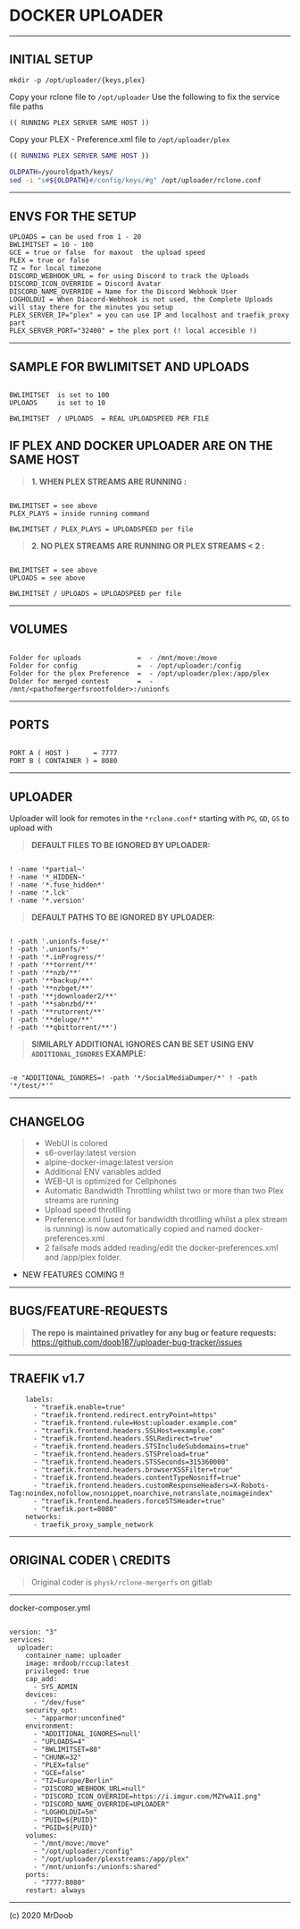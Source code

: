# DOCKER UPLOADER

----

## INITIAL SETUP

```
mkdir -p /opt/uploader/{keys,plex}
```

Copy your rclone file to ``/opt/uploader``
Use the following to fix the service file paths
```
(( RUNNING PLEX SERVER SAME HOST ))
```
Copy your PLEX - Preference.xml file to ```/opt/uploader/plex```
```sh
(( RUNNING PLEX SERVER SAME HOST ))
```


```sh
OLDPATH=/youroldpath/keys/
sed -i "s#${OLDPATH}#/config/keys/#g" /opt/uploader/rclone.conf
```
-----

## ENVS FOR THE SETUP

```
UPLOADS = can be used from 1 - 20
BWLIMITSET = 10 - 100
GCE = true or false  for maxout  the upload speed 
PLEX = true or false
TZ = for local timezone 
DISCORD_WEBHOOK_URL = for using Discord to track the Uploads
DISCORD_ICON_OVERRIDE = Discord Avatar 
DISCORD_NAME_OVERRIDE = Name for the Discord Webhook User
LOGHOLDUI = When Diacord-Webhook is not used, the Complete Uploads will stay there for the minutes you setup
PLEX_SERVER_IP="plex" = you can use IP and localhost and traefik_proxy part 
PLEX_SERVER_PORT="32400" = the plex port (! local accesible !)

```

-----

## SAMPLE FOR BWLIMITSET AND UPLOADS

```

BWLIMITSET  is set to 100
UPLOADS     is set to 10 

BWLIMITSET  / UPLOADS  = REAL UPLOADSPEED PER FILE

```

## IF PLEX AND DOCKER UPLOADER ARE ON THE SAME HOST

> **1. WHEN PLEX STREAMS ARE RUNNING :**

```

BWLIMITSET = see above 
PLEX_PLAYS = inside running command

BWLIMITSET / PLEX_PLAYS = UPLOADSPEED per file

```

> **2. NO PLEX STREAMS ARE RUNNING OR PLEX STREAMS < 2 :**

```

BWLIMITSET = see above
UPLOADS = see above 

BWLIMITSET / UPLOADS = UPLOADSPEED per file

```

-----


## VOLUMES


```

Folder for uploads              =  - /mnt/move:/move
Folder for config               =  - /opt/uploader:/config
Folder for the plex Preference  =  - /opt/uploader/plex:/app/plex
Dolder for merged contest       =  - /mnt/<pathofmergerfsrootfolder>:/unionfs

```

-----


## PORTS


```

PORT A ( HOST )      = 7777
PORT B ( CONTAINER ) = 8080

```

-----


## UPLOADER

Uploader will look for remotes in the ``*rclone.conf*``
starting with ``PG``, ``GD``, ``GS`` to upload with

> **DEFAULT FILES TO BE IGNORED BY UPLOADER:**

```

! -name '*partial~'
! -name '*_HIDDEN~'
! -name '*.fuse_hidden*'
! -name '*.lck'
! -name '*.version'

```

> **DEFAULT PATHS TO BE IGNORED BY UPLOADER:**

```

! -path '.unionfs-fuse/*'
! -path '.unionfs/*'
! -path '*.inProgress/*'
! -path '**torrent/**' 
! -path '**nzb/**' 
! -path '**backup/**' 
! -path '**nzbget/**' 
! -path '**jdownloader2/**' 
! -path '**sabnzbd/**' 
! -path '**rutorrent/**' 
! -path '**deluge/**' 
! -path '**qbittorrent/**')

```

> **SIMILARLY ADDITIONAL IGNORES CAN BE SET USING ENV ``ADDITIONAL_IGNORES`` EXAMPLE:**

```

-e "ADDITIONAL_IGNORES=! -path '*/SocialMediaDumper/*' ! -path '*/test/*'"

```

-----

## CHANGELOG

> - WebUI is colored 
> - s6-overlay:latest version 
> - alpine-docker-image:latest version
> - Additional ENV variables added
> - WEB-UI is optimized for Cellphones 
> - Automatic Bandwidth Throttling whilst two or more than two Plex streams are running
> - Upload speed throtlling
> - Preference.xml (used for bandwidth throtlling whilst a plex stream is running) is now automatically copied and named docker-preferences.xml
> - 2 failsafe mods added reading/edit the docker-preferences.xml and /app/plex folder. 




- NEW FEATURES COMING !! 

-----

## BUGS/FEATURE-REQUESTS  

> **The repo is maintained privatley for any bug or feature requests:**
https://github.com/doob187/uploader-bug-tracker/issues


-----

## TRAEFIK v1.7

```
    labels:
      - "traefik.enable=true"
      - "traefik.frontend.redirect.entryPoint=https"
      - "traefik.frontend.rule=Host:uploader.example.com"
      - "traefik.frontend.headers.SSLHost=example.com"
      - "traefik.frontend.headers.SSLRedirect=true"
      - "traefik.frontend.headers.STSIncludeSubdomains=true"
      - "traefik.frontend.headers.STSPreload=true"
      - "traefik.frontend.headers.STSSeconds=315360000"
      - "traefik.frontend.headers.browserXSSFilter=true"
      - "traefik.frontend.headers.contentTypeNosniff=true"
      - "traefik.frontend.headers.customResponseHeaders=X-Robots-Tag:noindex,nofollow,nosnippet,noarchive,notranslate,noimageindex"
      - "traefik.frontend.headers.forceSTSHeader=true"
      - "traefik.port=8080"
    networks:
      - traefik_proxy_sample_network

```

-----

## ORIGINAL CODER \ CREDITS

> Original coder is ```physk/rclone-mergerfs``` on gitlab

-----

docker-composer.yml 

```

version: "3"
services:
  uploader:
    container_name: uploader
    image: mrdoob/rccup:latest
    privileged: true
    cap_add:
      - SYS_ADMIN
    devices:
      - "/dev/fuse"
    security_opt:
      - "apparmor:unconfined"
    environment:
      - "ADDITIONAL_IGNORES=null'
      - "UPLOADS=4"
      - "BWLIMITSET=80"
      - "CHUNK=32"
      - "PLEX=false"
      - "GCE=false"
      - "TZ=Europe/Berlin"
      - "DISCORD_WEBHOOK_URL=null"
      - "DISCORD_ICON_OVERRIDE=https://i.imgur.com/MZYwA1I.png"
      - "DISCORD_NAME_OVERRIDE=UPLOADER"
      - "LOGHOLDUI=5m"
      - "PUID=${PUID}"
      - "PGID=${PUID}"
    volumes:
      - "/mnt/move:/move"
      - "/opt/uploader:/config"
      - "/opt/uploader/plexstreams:/app/plex"
      - "/mnt/unionfs:/unionfs:shared"
    ports:
      - "7777:8080"
    restart: always

```
-----

(c) 2020 MrDoob 